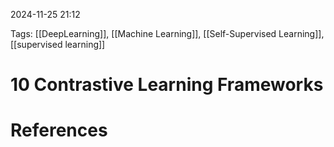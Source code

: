 2024-11-25 21:12


Tags: [[DeepLearning]], [[Machine Learning]], [[Self-Supervised Learning]], [[supervised learning]]

# 10 Contrastive Learning Frameworks



# References
